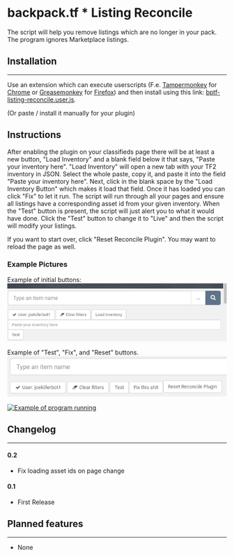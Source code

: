 # backpack.tf * Listing Reconcile

The script will help you remove listings which are no longer in your pack. The program ignores
Marketplace listings.

## Installation

_____________________________________________

Use an extension which can execute userscripts (F.e. [Tampermonkey](https://chrome.google.com/webstore/detail/tampermonkey/dhdgffkkebhmkfjojejmpbldmpobfkfo) for [Chrome](https://www.google.com/chrome/) or [Greasemonkey](https://addons.mozilla.org/en-US/firefox/addon/greasemonkey/)  for [Firefox](https://www.mozilla.org/firefox))
and then install using this link: [bptf-listing-reconcile.user.js](https://github.com/joekiller/bptf-listing-reconcile/raw/main/bptf-listing-reconcile.user.js).

(Or paste / install it manually for your plugin)

## Instructions
After enabling the plugin on your classifieds page there will be at least a new button, "Load Inventory"
and a blank field below it that says, "Paste your inventory here". "Load Inventory" will open a new tab
with your TF2 inventory in JSON. Select the whole paste, copy it, and paste it into the field "Paste your inventory here".
Next, click in the blank space by the "Load Inventory Button" which makes it load that field. 
Once it has loaded you can click "Fix" to let it run. The script will run through all your pages and ensure all
listings have a corresponding asset id from your given inventory. When the "Test" button is present, the script
will just alert you to what it would have done. Click the "Test" button to change it to "Live" and then the script
will modify your listings.

If you want to start over, click "Reset Reconcile Plugin". You may want to reload the page as well.

### Example Pictures
Example of initial buttons:
![img.png](img.png)

Example of "Test", "Fix", and "Reset" buttons.
![img_1.png](img_1.png)

[![Example of program running](https://img.youtube.com/vi/k4pzEoDv3ME/0.jpg)](https://www.youtube.com/watch?v=k4pzEoDv3ME)

## Changelog

_____________________________________________

#### 0.2

* Fix loading asset ids on page change

#### 0.1

* First Release

## Planned features

_____________________________________________

* None
